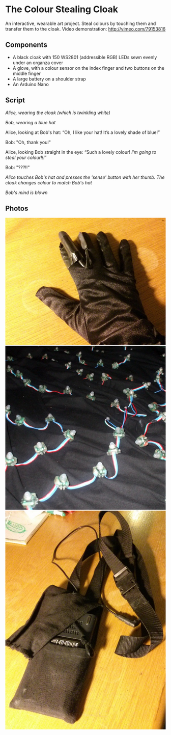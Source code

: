 The Colour Stealing Cloak
=========================

An interactive, wearable art project. Steal colours by touching them and transfer them to the cloak. Video demonstration: http://vimeo.com/79153816

Components
----------

* A black cloak with 150 WS2801 (addressible RGB) LEDs sewn evenly under an organza cover
* A glove, with a colour sensor on the index finger and two buttons on the middle finger
* A large battery on a shoulder strap
* An Arduino Nano

Script
------

_Alice, wearing the cloak (which is twinkling white)_

_Bob, wearing a blue hat_

Alice, looking at Bob's hat: “Oh, I like your hat! It’s a lovely shade of blue!”

Bob: "Oh, thank you!"

Alice, looking Bob straight in the eye: “Such a lovely colour! _I’m going to steal your colour!!!_”

Bob: "???!!"

_Alice touches Bob's hat and presses the 'sense' button with her thumb. The cloak changes colour to match Bob's hat_

_Bob's mind is blown_


Photos
------

![Glove with sensor and buttons](https://raw.githubusercontent.com/tangentmonger/colourstealingcloak/master/images/cloakglove.jpg "Glove with sensor and buttons")
![LEDs](https://raw.githubusercontent.com/tangentmonger/colourstealingcloak/master/images/cloakleds.jpg "LEDs")
![Battery in pouch](https://raw.githubusercontent.com/tangentmonger/colourstealingcloak/master/images/battery.jpg "Battery in pouch")

